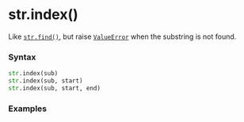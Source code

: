 # str.index()

Like [`str.find()`](/find.md), but raise [`ValueError`](../../exceptions/ValueError.md) when the substring is not found.

### Syntax

```python
str.index(sub)
str.index(sub, start)
str.index(sub, start, end)
```

### Examples

```python

```
